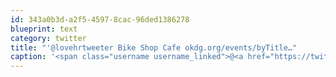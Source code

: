```yaml
---
id: 343a0b3d-a2f5-4597-8cac-96ded1386278
blueprint: text
category: twitter
title: "'@lovehrtweeter Bike Shop Cafe okdg.org/events/byTitle…"
caption: '<span class="username username_linked">@<a href="https://twitter.com/lovehrtweeter" title="Shawnee Love">lovehrtweeter</a></span> Bike Shop Cafe <a href="http://okdg.org/events/byTitle/oktoberfest" title="http://okdg.org/events/byTitle/oktoberfest" class="link link_untco">okdg.org/events/byTitle…</a>'
---
```


